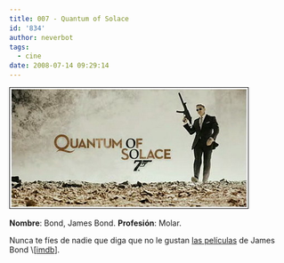 ```yaml
---
title: 007 - Quantum of Solace
id: '834'
author: neverbot
tags:
  - cine
date: 2008-07-14 09:29:14
---
```


[![007 Quantum of Solace](./007-quantum-of-solace/007-quantum-of-solace.jpg "007 Quantum of Solace")](http://www.imdb.com/title/tt0830515/)

**Nombre**: Bond, James Bond. **Profesión**: Molar.

Nunca te fíes de nadie que diga que no le gustan [las películas](http://en.wikipedia.org/wiki/James_Bond_(film_series)) de James Bond \[[imdb](http://www.imdb.com/title/tt0830515/)\].
